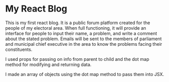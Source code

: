 # My React Blog
<p>
This is my first react blog. It is a public forum platform created for the people of my electoral area. When full functioning, it will provide an interface for people to input their name, a problem, and write a comment about the stated problem. Emails will be sent to the members of parliament and municipal chief executive in the area to know the problems facing their constituents.

I used props for passing on info from parent to child and  the dot map method for modifying and returning data.

I made an array of objects using the dot map method to pass them into JSX.
</p>

